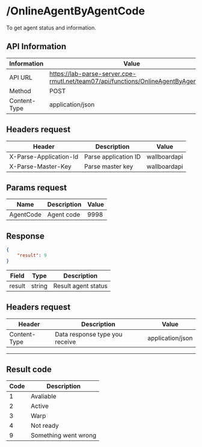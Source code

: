# /OnlineAgentByAgentCode
To get agent status and information.


## API Information
| Information  | Value                                                                              |
|--------------|------------------------------------------------------------------------------------|
| API URL      | https://lab-parse-server.cpe-rmutl.net/team07/api/functions/OnlineAgentByAgentCode |
| Method       | POST                                                                               |
| Content-Type | application/json                                                                   |

## Headers request
| Header                 | Description          | Value        |
|------------------------|----------------------|--------------|
| X-Parse-Application-Id | Parse application ID | wallboardapi |
| X-Parse-Master-Key     | Parse master key     | wallboardapi |

## Params request
| Name      | Description | Value |
|-----------|-------------|-------|
| AgentCode | Agent code  | 9998  |


## Response
```json
{
    "result": 9
}
```

| Field  | Type   | Description         |
|--------|--------|---------------------|
| result | string | Result agent status |

## Headers request
| Header       | Description                    | Value            |
|--------------|--------------------------------|------------------|
| Content-Type | Data response type you receive | application/json |

---

## Result code
| Code | Description          |
|------|----------------------|
| 1    | Avaliable            |
| 2    | Active               |
| 3    | Warp                 |
| 4    | Not ready            |
| 9    | Something went wrong |